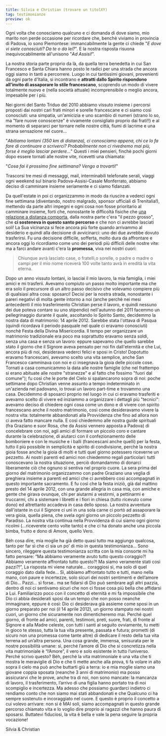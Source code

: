 ```yaml
---
title: Silvia e Christian (trovare un titolXY)
tag: testimonianze
preview: ok
---
```


Ogni volta che conosciamo qualcuno e ci domanda di dove siamo, mio marito non perde occasione per ricordare che, benchè viviamo in provincia di Padova, io sono Piemontese: immancabilmente la gente ci chiede "*E dove vi siete conosciuti? Da te o da lei?*". E la nostra risposta risuona inequivocabilmente all'unisono "*Ad Assisi!*".

La nostra storia parte proprio da là, da quella terra benedetta in cui San Francesco e Santa Chiara hanno posto le radici per una strada che ancora oggi siamo in tanti a percorrere. Luogo in cui tantissimi giovani, provenienti da ogni parte d'Italia, si incontrano e **attratti dallo Spirito rispondono all'invito di assaporare lo stile francescano**, scoprendo un modo di vivere totalmente nuovo e (nella società attuale) incomprensibile o meglio ancora, impesabile per i più.

Nei giorni del Santo Triduo del 2010 abbiamo vissuto insieme i percorsi proposti dai nostri cari frati minori e sorelle francescane e ci siamo così conosciuti: una simpatia, un'amicizia e uno scambio di numeri (strano lo so, ma "fare nuove conoscenze" è vivamente consigliato proprio dai frati!!) e al momento di separarci per tornare nelle nostre città, fiumi di lacrime e una strana sensazione nel cuore...

"*Abitiamo lontani (350 km di distanza), ci conosciamo appena, chi ce lo fa fare di  continuare a scriverci? Probabilmente non ci rivedremo mai più, forse è meglio lasciar perdere...*" Questi i miei pensieri, finchè pochi giorni dopo essere tornati alle nostre vite, ricevetti una chiamata: 

"*Cosa fai il prossimo fine settimana? Vengo a trovarti!*"

Trascorsi tre mesi di messaggi, mail, interminabili telefonate serali, viaggi ogni weekend sul binario Padova-Assisi-Casale Monferrato, abbiamo deciso di camminare insieme seriamente e ci siamo fidanzati.

Da quell'estate in poi ci organizzammo in modo da riuscire a vederci ogni fine settimana (diventando, nostro malgrado, sponsor ufficiali di Trenitalia!), mettendo da parte altri impegni e ogni cosa non fosse prioritario al camminare insieme, forti che, nonostante le difficoltà fisiche che [una relazione a distanza comporta](http://5p2p.it/2015/05/06/come-sopravvivere-ad-un-fidanzamento-a-distanza.html), dalla nostra parte c'era "il pezzo grosso", che **ci sosteneva in questo santo percorso** e che non ci avrebbe lasciati soli!
La Sua vicinanza si fece ancora più forte quando arrivammo al desiderio e quindi alla decisione di avvicinarci: uno dei due avrebbe dovuto trasferirsi. Fu una decisione difficile, sofferta, molto dura da affrontare e ancora oggi lo ricordiamo come uno dei periodi più difficili delle nostre vite: ma a farci andare avanti c'era la **promessa**, viva nei nostri cuori: 

>Chiunque avrà lasciato case, o fratelli,o sorelle, o padre o madre o campi per il mio nome riceverà 100 volte tanto avrà in eredità la vita eterna.

Dopo un anno vissuto lontani, io lasciai il mio lavoro, la mia famiglia, i miei amici e mi trasferii. Avevamo compiuto un passo molto importante ma che era solo il precursore di un altro passo decisivo che volevamo compiere più di qualsiasi altra cosa: sposarci!
Decisi per la nostra strada, nonostante i pareri negativi di molta gente intorno a noi (anche perchè nei mesi antecedenti il mio trasferimento Christian perse il lavoro, e quindi nessuno dei due poteva contare su uno stipendio) nell'autunno del 2011 facemmo un pellegrinaggio durante il quale, ascoltando lo Spirito Santo, decidemmo la nostra data di matrimonio: 14 aprile 2012. Sarebbe stata l'ottava di Pasqua (quindi ricordava il periodo pasquale nel quale ci eravamo conosciuti) nonchè Festa della Divina Misericordia.
Il tempo per organizzare un matrimonio tradizionale era poco ma soprattutto eravamo senza soldi, senza una casa e senza un lavoro: eppure sapevamo che quello sarebbe stato il giorno che il Signore aveva pensato per noi fin dall'eternità e che Lui, ancora più di noi, desiderava vederci felici e sposi in Cristo!
Dopotutto eravamo francescani, avevamo scelto una vita semplice, anche San Francesco camminava con noi e ci insegnava la gioia delle piccole cose.
Tornati a casa comunicammo la data alle nostre famiglie (che nel frattempo si erano abituate alle nostre "stranezze" e al fatto che fossimo "fuori dal comune"); fu così che le porte del Cielo si spalancarono sopra di noi: poche settimane dopo Christian venne assunto a tempo indeterminato in un'azienda nel padovano, io trovai un lavoro part-time e trovammo una casa.
Decidemmo di sposarci proprio nel luogo in cui ci eravamo trasferiti e avevamo scelto di vivere ed iniziammo a organizzare i dettagli più "tecnici": avevamo deciso di chiedere ogni cosa come un dono e di vivere con spirito francescano anche il nostro matrimonio, così come desideravamo vivere la nostra vita: totalmente abbandonati alla Provvidenza che fino ad allora non ci aveva fatto mancare nulla.
E così chiedemmo alle nostra guide spirituali (fra Graziano e suor Rosa, che da Assisi vennero apposta a Padova) di concelebrare con noi, agli amici di formare un piccolo coro e cantare durante la celebrazione, di aiutarci con il confezionamento delle bomboniere e con le musiche e i balli (francescani anche quelli) per la festa, tutto il più possibile in semplicità e spirito di condivisione, perchè la nostra gioia fosse anche la gioia di molti e tutti quel giorno potessero riceverne un pezzetto.
Ai nostri parenti ed amici non chiedemmo regali particolari: tutti conoscevano la nostra situazione, perciò domandammo di donarci liberamente ciò che ognuno si sentiva nel proprio cuore. 
La sera prima del giorno del matrimonio organizzammo con padre Graziano una veglia di preghiera insieme a parenti ed amici che ci avrebbero così accompagnati in questo importante sacramento.
E fu così che la festa iniziò, già dal mattino presto del 14 aprile 2012, con una grande allegria in casa mia, con amiche e gente che girava ovunque, chi per aiutarmi a vestirmi, a pettinarmi e truccarmi, chi a sistemare i libretti e i fiori in chiesa (tutto ricevuto come dono) ed altrettanto accadeva in casa dello sposo. 
La nostra avventura dall'istante in cui il Signore ci unì in una sola carne ci portò ad assaporare la vera gioia, quella piena, che svela ogni giorno un piccolo pezzetto di Paradiso.
La nostra vita continua nella Provvidenza di cui siamo ogni giorno ricolmi (...riceverete cento volte tanto) e che ci ha donato anche una piccola bimba, frutto e dono di Amore, quello Vero.


Bèh cosa dire, mia moglie ha già detto quasi tutto ma aggiungo qualcosa, tanto per far sì che ci sia un po’ di mio in questa testimonianza…
Sono sincero, rileggere questa testimonianza scritta con la mia consorte mi ha fatto pensare: “Ma abbiamo veramente avuto tutto questo coraggio?! Abbiamo veramente affrontato tutto questo?! Ma siamo veramente stati così pazzi?!”,
La risposta mi viene naturale… coraggiosi sì, ma solo di quel coraggio dato dalla fede... 
Sì, abbiamo affrontato tutto e tutti, mano nella mano, con paure e incertezze, solo sicuri dei nostri sentimenti e dell’amore di Dio… 
Pazzi... sì forse.. ma se fidarsi di Dio può sembrare agli altri pazzia, dentro di noi ci sentivamo sicuri che non ci fosse cosa più bella che affidarsi a Lui.
Familiarizzo poco con il concetto di eternità e mi fa impossibile che Dio ci abbia desiderati sposi da un tempo che non posso neanche immaginare, eppure è così: Dio ci desiderava già assieme come sposi in un giorno preparato per noi (il 14 aprile 2012), un giorno stampato nei nostri cuori, un giorno che sicuramente non dimenticheremo mai.
Perché quel giorno, di fronte ad amici, parenti, testimoni, preti, suore, frati, di fronte al Signore e alla Madre celeste, con tutti i santi al seguito ovviamente, tu metti in gioco te stesso, tutta la tua vita presente, passata e futura; prometti (di sicuro non una promessa come tante altre) di dedicare il resto della tua vita terrena ad un’altra persona.
Una cosa grande, immensa, smisurata per le nostre possibilità umane: sì, perché l’amore di Dio che si concretizza nella vita matrimoniale è “l’Amore”, il vero e solo esistente in tutto l’universo.
Perché scrivo questo? Bèh, perché la vita matrimoniale è una vita che ti mostra le meraviglie di Dio e che ti mette anche alla prova, ti fa volare in alto sopra il cielo ma può anche buttarti giù a terra: io e mia moglie siamo una giovane coppia sposata (neanche 3 anni di matrimonio) ma posso assicurarvi che le prove, anche tra di noi, non sono mancate: la mancanza di lavoro, il trasferimento, l’arrivo di una figlia hanno portato tra di noi scompiglio e incertezza. 
Ma adesso che possiamo guardarci indietro ci rendiamo conto che non siamo mai stati abbandonati e che Qualcuno ci ha sempre sostenuto e incoraggiato nel cuore.
E questo è proprio il concetto a cui volevo arrivare: non si è MAI soli, siamo accompagnati in questo grande percorso chiamato vita e lo voglio dire proprio ai ragazzi che hanno paura di sposarsi. Buttatevi fiduciosi, la vita è bella e vale la pena seguire la propria vocazione!

Silvia & Christian

